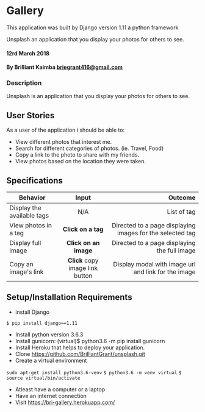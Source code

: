 # Gallery

This application was built by Django version 1.11 a python framework

Unsplash an application that you display your photos for others to see.

#### 12rd March 2018

#### By Brilliant Kaimba briegrant416@gmail.com

### Description

Unsplash is an application that you display your photos for others to see.

## User Stories

As a user of the application i should be able to:

* View different photos that interest me.
* Search for different categories of photos. (ie. Travel, Food)
* Copy a link to the photo to share with my friends.
* View photos based on the location they were taken.

## Specifications

| Behavior        | Input           | Outcome  |
| ------------- |:-------------:| -----:|
| Display the available tags | N/A | List of tag |
| View photos in a tag | **Click on a tag** | Directed to a page displaying images for the selected tag |
| Display full image | **Click on an image** | Directed to a page displaying the full image |
| Copy an image's link | **Click** copy image link button | Display modal with image url and link for the image |


## Setup/Installation Requirements

* install Django

```$ pip install django==1.11```

* Install python version 3.6.3
* Install gunicorn: (virtual)$ python3.6 -m pip install gunicorn
* Install Heroku that helps to deploy your application.
* Clone https://github.com/BrilliantGrant/unsplash.git
* Create a virtual environment

 `sudo apt-get install python3.6-venv`
 ```$ python3.6 -m venv virtual```
```$ source virtual/bin/activate```

* Atleast have a computer or a laptop
* Have an internet connection
* Visit  https://bri-gallery.herokuapp.com/

